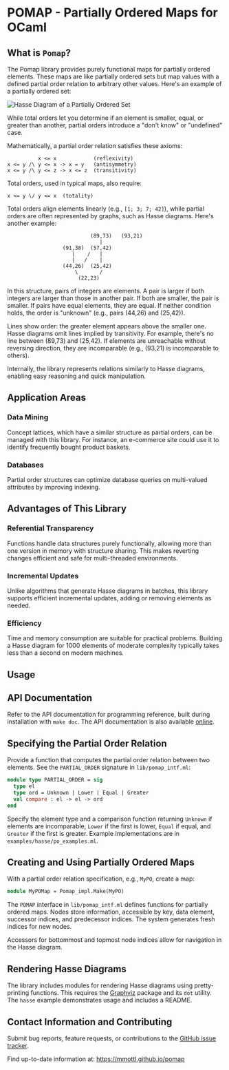 # POMAP - Partially Ordered Maps for OCaml

## What is `Pomap`?

The Pomap library provides purely functional maps for partially ordered
elements. These maps are like partially ordered sets but map values with a
defined partial order relation to arbitrary other values. Here's an example
of a partially ordered set:

![Hasse Diagram of a Partially Ordered Set](http://mmottl.github.io/pomap/hasse.png "Hasse Diagram of a Partially Ordered Set")

While total orders let you determine if an element is smaller, equal, or
greater than another, partial orders introduce a "don't know" or "undefined"
case.

Mathematically, a partial order relation satisfies these axioms:

```text
          x <= x            (reflexivity)
x <= y /\ y <= x -> x = y   (antisymmetry)
x <= y /\ y <= z -> x <= z  (transitivity)
```

Total orders, used in typical maps, also require:

```text
x <= y \/ y <= x  (totality)
```

Total orders align elements linearly (e.g., `[1; 3; 7; 42]`), while partial
orders are often represented by graphs, such as Hasse diagrams. Here's another
example:

```text
                           (89,73)   (93,21)
                              |
                  (91,38)  (57,42)
                     |    /   |
                     |   /    |
                  (44,26)  (25,42)
                      \       /
                       (22,23)
```

In this structure, pairs of integers are elements. A pair is larger if both
integers are larger than those in another pair. If both are smaller, the
pair is smaller. If pairs have equal elements, they are equal. If neither
condition holds, the order is "unknown" (e.g., pairs (44,26) and (25,42)).

Lines show order: the greater element appears above the smaller one. Hasse
diagrams omit lines implied by transitivity. For example, there's no line
between (89,73) and (25,42). If elements are unreachable without reversing
direction, they are incomparable (e.g., (93,21) is incomparable to others).

Internally, the library represents relations similarly to Hasse diagrams,
enabling easy reasoning and quick manipulation.

## Application Areas

### Data Mining

Concept lattices, which have a similar structure as partial orders, can be
managed with this library. For instance, an e-commerce site could use it to
identify frequently bought product baskets.

### Databases

Partial order structures can optimize database queries on multi-valued
attributes by improving indexing.

## Advantages of This Library

### Referential Transparency

Functions handle data structures purely functionally, allowing more than
one version in memory with structure sharing. This makes reverting changes
efficient and safe for multi-threaded environments.

### Incremental Updates

Unlike algorithms that generate Hasse diagrams in batches, this library
supports efficient incremental updates, adding or removing elements as needed.

### Efficiency

Time and memory consumption are suitable for practical problems. Building a
Hasse diagram for 1000 elements of moderate complexity typically takes less
than a second on modern machines.

## Usage

## API Documentation

Refer to the API documentation for programming reference, built during
installation with `make doc`. The API documentation is also available
[online](http://mmottl.github.io/pomap/api/pomap).

## Specifying the Partial Order Relation

Provide a function that computes the partial order relation between two
elements. See the `PARTIAL_ORDER` signature in `lib/pomap_intf.ml`:

```ocaml
module type PARTIAL_ORDER = sig
  type el
  type ord = Unknown | Lower | Equal | Greater
  val compare : el -> el -> ord
end
```

Specify the element type and a comparison function returning `Unknown` if
elements are incomparable, `Lower` if the first is lower, `Equal` if equal,
and `Greater` if the first is greater. Example implementations are in
`examples/hasse/po_examples.ml`.

## Creating and Using Partially Ordered Maps

With a partial order relation specification, e.g., `MyPO`, create a map:

```ocaml
module MyPOMap = Pomap_impl.Make(MyPO)
```

The `POMAP` interface in `lib/pomap_intf.ml` defines functions for partially
ordered maps. Nodes store information, accessible by key, data element,
successor indices, and predecessor indices. The system generates fresh indices
for new nodes.

Accessors for bottommost and topmost node indices allow for navigation in
the Hasse diagram.

## Rendering Hasse Diagrams

The library includes modules for rendering Hasse diagrams using pretty-printing
functions. This requires the [Graphviz](http://www.graphviz.org) package and
its `dot` utility. The `hasse` example demonstrates usage and includes a README.

## Contact Information and Contributing

Submit bug reports, feature requests, or contributions to the
[GitHub issue tracker](https://github.com/mmottl/pomap/issues).

Find up-to-date information at: <https://mmottl.github.io/pomap>
